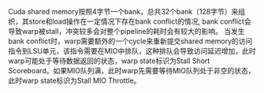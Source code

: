 Cuda shared memory按照4字节一个bank，总共32个bank（128字节）来组织，其store和load操作在一定情况下存在bank conflict的情况,
bank conflict会导致warp被stall，冲突较多会对整个pipeline的耗时会有较大的影响。
当发生bank conflict时，warp需要额外的一个cycle来重新提交shared memory的访问指令到LSU单元，该指令需要在MIO中排队，这种排队会导致访问延迟增加，此时warp可能处于等待数据返回的状态，warp state标识为Stall Short Scoreboard。如果MIO队列满，此时warp先需要等待MIO队列处于非空的状态，此时warp state标识为Stall MIO Throttle。

